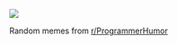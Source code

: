 ![](https://preview.redd.it/ut8ev0a9gcve1.png?width=640&crop=smart&auto=webp&s=cee8db41af93a026ec3103daeb3654e3973fd4f1)

 Random memes from [r/ProgrammerHumor](https://www.reddit.com/r/ProgrammerHumor/)
